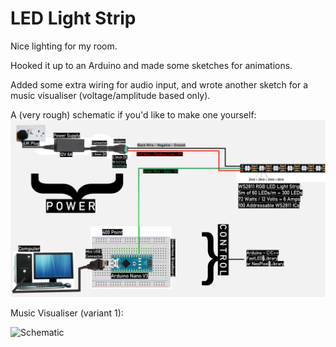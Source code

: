 # LED Light Strip

Nice lighting for my room.

Hooked it up to an Arduino and made some sketches for animations.

Added some extra wiring for audio input, and wrote another sketch for a music visualiser (voltage/amplitude based only).

A (very rough) schematic if you'd like to make one yourself:
![Schematic](schematic.png)

Music Visualiser (variant 1):

![Schematic](vis.gif)